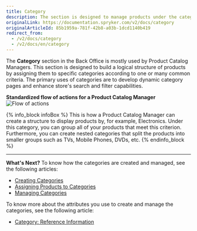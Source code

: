 ```yaml
---
title: Category
description: The section is designed to manage products under the category according to a specific criterion, including search and filter them in the online store.
originalLink: https://documentation.spryker.com/v2/docs/category
originalArticleId: 85b1959a-781f-42b8-a03b-1dcd1140b419
redirect_from:
  - /v2/docs/category
  - /v2/docs/en/category
---
```


The **Category** section in the Back Office is mostly used by Product Catalog Managers. 
This section is designed to build a logical structure of products by assigning them to specific categories according to one or many common criteria. 
The primary uses of categories are to develop dynamic category pages and enhance store's search and filter capabilities.

**Standardized flow of actions for a Product Catalog Manager**
![Flow of actions](https://spryker.s3.eu-central-1.amazonaws.com/docs/User+Guides/Back+Office+User+Guides/Category/category-section.png) 

{% info_block infoBox %}
This is how a Product Catalog Manager can create a structure to display products by, for example, Electronics. Under this category, you can group all of your products that meet this criterion. Furthermore, you can create nested categories that split the products into smaller groups such as TVs, Mobile Phones, DVDs, etc.
{% endinfo_block %}
 ***
 **What's Next?**
 To know how the categories are created and managed, see the following articles:
* [Creating Categories](/docs/scos/user/user-guides/{{page.version}}/back-office-user-guide/category/creating-categories.html)
*  [Assigning Products to Categories](/docs/scos/user/user-guides/{{page.version}}/back-office-user-guide/category/assigning-products-to-categories.html)
*  [Managing Categories](/docs/scos/user/user-guides/{{page.version}}/back-office-user-guide/category/managing-categories.html)
 
To know more about the attributes you use to create and manage the categories, see the following article:
* [Category: Reference Information](/docs/scos/user/user-guides/{{page.version}}/back-office-user-guide/category/references/category-reference-information.html)
